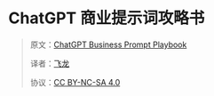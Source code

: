 # ChatGPT 商业提示词攻略书

> 原文：[ChatGPT Business Prompt Playbook](https://annas-archive.org/md5/3db867a611866755514b9518ad6d0106)
> 
> 译者：[飞龙](https://github.com/wizardforcel)
> 
> 协议：[CC BY-NC-SA 4.0](https://creativecommons.org/licenses/by-nc-sa/4.0/)